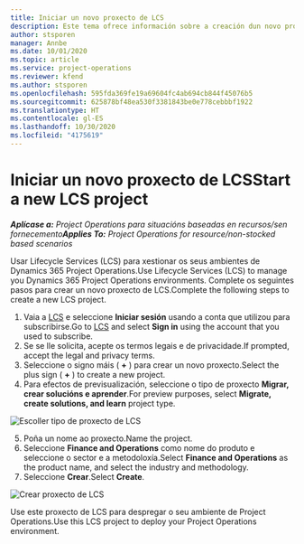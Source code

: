 ```yaml
---
title: Iniciar un novo proxecto de LCS
description: Este tema ofrece información sobre a creación dun novo proxecto en LCS para o seu ambiente de Project Operations.
author: stsporen
manager: Annbe
ms.date: 10/01/2020
ms.topic: article
ms.service: project-operations
ms.reviewer: kfend
ms.author: stsporen
ms.openlocfilehash: 595fda369fe19a69604fc4ab694cb844f45076b5
ms.sourcegitcommit: 625878bf48ea530f3381843be0e778cebbbf1922
ms.translationtype: HT
ms.contentlocale: gl-ES
ms.lasthandoff: 10/30/2020
ms.locfileid: "4175619"
---
```

# <a name="start-a-new-lcs-project"></a><span data-ttu-id="dcc75-103">Iniciar un novo proxecto de LCS</span><span class="sxs-lookup"><span data-stu-id="dcc75-103">Start a new LCS project</span></span>

<span data-ttu-id="dcc75-104">_**Aplícase a:** Project Operations para situacións baseadas en recursos/sen fornecemento_</span><span class="sxs-lookup"><span data-stu-id="dcc75-104">_**Applies To:** Project Operations for resource/non-stocked based scenarios_</span></span>

<span data-ttu-id="dcc75-105">Usar Lifecycle Services (LCS) para xestionar os seus ambientes de Dynamics 365 Project Operations.</span><span class="sxs-lookup"><span data-stu-id="dcc75-105">Use Lifecycle Services (LCS) to manage you Dynamics 365 Project Operations environments.</span></span> <span data-ttu-id="dcc75-106">Complete os seguintes pasos para crear un novo proxecto de LCS.</span><span class="sxs-lookup"><span data-stu-id="dcc75-106">Complete the following steps to create a new LCS project.</span></span>

1. <span data-ttu-id="dcc75-107">Vaia a [LCS](https://lcs.dynamics.com/Logon/Index) e seleccione **Iniciar sesión** usando a conta que utilizou para subscribirse.</span><span class="sxs-lookup"><span data-stu-id="dcc75-107">Go to [LCS](https://lcs.dynamics.com/Logon/Index) and select **Sign in** using the account that you used to subscribe.</span></span>
2. <span data-ttu-id="dcc75-108">Se se lle solicita, acepte os termos legais e de privacidade.</span><span class="sxs-lookup"><span data-stu-id="dcc75-108">If prompted, accept the legal and privacy terms.</span></span>
3. <span data-ttu-id="dcc75-109">Seleccione o signo máis ( **+** ) para crear un novo proxecto.</span><span class="sxs-lookup"><span data-stu-id="dcc75-109">Select the plus sign ( **+** ) to create a new project.</span></span>
4. <span data-ttu-id="dcc75-110">Para efectos de previsualización, seleccione o tipo de proxecto **Migrar, crear solucións e aprender**.</span><span class="sxs-lookup"><span data-stu-id="dcc75-110">For preview purposes, select **Migrate, create solutions, and learn** project type.</span></span>

  ![Escoller tipo de proxecto de LCS](./media/create-lcs-1.png)

5. <span data-ttu-id="dcc75-112">Poña un nome ao proxecto.</span><span class="sxs-lookup"><span data-stu-id="dcc75-112">Name the project.</span></span> 
6. <span data-ttu-id="dcc75-113">Seleccione **Finance and Operations** como nome do produto e seleccione o sector e a metodoloxía.</span><span class="sxs-lookup"><span data-stu-id="dcc75-113">Select **Finance and Operations** as the product name, and select the industry and methodology.</span></span> 
7. <span data-ttu-id="dcc75-114">Seleccione **Crear**.</span><span class="sxs-lookup"><span data-stu-id="dcc75-114">Select **Create**.</span></span>

![Crear proxecto de LCS](./media/create-lcs-2.png)

<span data-ttu-id="dcc75-116">Use este proxecto de LCS para despregar o seu ambiente de Project Operations.</span><span class="sxs-lookup"><span data-stu-id="dcc75-116">Use this LCS project to deploy your Project Operations environment.</span></span>

